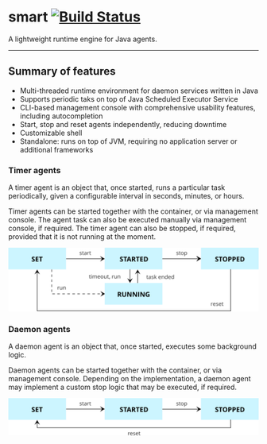 # smart [![Build Status](https://travis-ci.org/oswaldobapvicjr/smart.svg?branch=master)](https://travis-ci.org/oswaldobapvicjr/smart)

A lightweight runtime engine for Java agents.

---

## Summary of features

- Multi-threaded runtime environment for daemon services written in Java
- Supports periodic taks on top of Java Scheduled Executor Service
- CLI-based management console with comprehensive usability features, including autocompletion
- Start, stop and reset agents independently, reducing downtime
- Customizable shell
- Standalone: runs on top of JVM, requiring no application server or additional frameworks

### Timer agents

A timer agent is an object that, once started, runs a particular task periodically, given a configurable interval in seconds, minutes, or hours.

Timer agents can be started together with the container, or via management console.
The agent task can also be executed manually via management console, if required. The timer agent can also be stopped, if required, provided that it is not running at the moment.

![Timer agents state machine](resources/state_chart_timer_agents.svg)


### Daemon agents

A daemon agent is an object that, once started, executes some background logic.

Daemon agents can be started together with the container, or via management console. Depending on the implementation, a daemon agent may implement a custom stop logic that may be executed, if required. 

![Daemon agents state machine](resources/state_chart_daemon_agents.svg)
